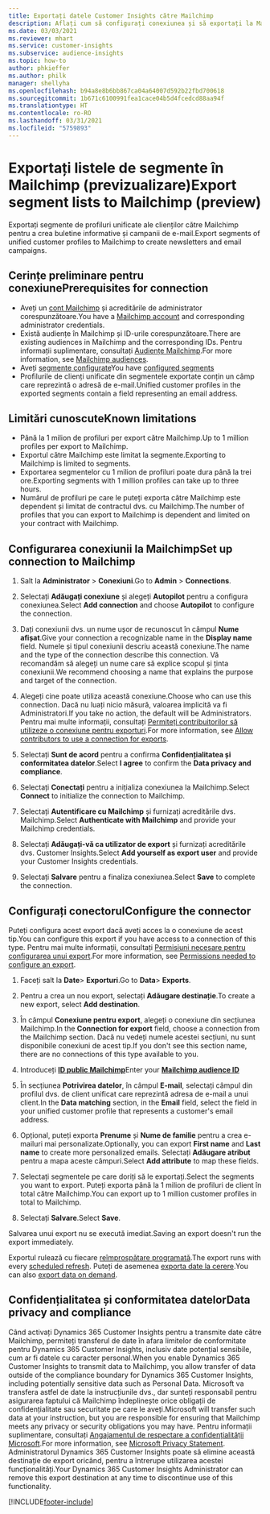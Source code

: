 ```yaml
---
title: Exportați datele Customer Insights către Mailchimp
description: Aflați cum să configurați conexiunea și să exportați la Mailchimp.
ms.date: 03/03/2021
ms.reviewer: mhart
ms.service: customer-insights
ms.subservice: audience-insights
ms.topic: how-to
author: phkieffer
ms.author: philk
manager: shellyha
ms.openlocfilehash: b94a8e8b6bb867ca04a64007d592b22fbd700618
ms.sourcegitcommit: 1b671c6100991fea1cace04b5d4fcedcd88aa94f
ms.translationtype: HT
ms.contentlocale: ro-RO
ms.lasthandoff: 03/31/2021
ms.locfileid: "5759893"
---
```

# <a name="export-segment-lists-to-mailchimp-preview"></a><span data-ttu-id="d75bd-103">Exportați listele de segmente în Mailchimp (previzualizare)</span><span class="sxs-lookup"><span data-stu-id="d75bd-103">Export segment lists to Mailchimp (preview)</span></span>

<span data-ttu-id="d75bd-104">Exportați segmente de profiluri unificate ale clienților către Mailchimp pentru a crea buletine informative și campanii de e-mail.</span><span class="sxs-lookup"><span data-stu-id="d75bd-104">Export segments of unified customer profiles to Mailchimp to create newsletters and email campaigns.</span></span>

## <a name="prerequisites-for-connection"></a><span data-ttu-id="d75bd-105">Cerințe preliminare pentru conexiune</span><span class="sxs-lookup"><span data-stu-id="d75bd-105">Prerequisites for connection</span></span>

-   <span data-ttu-id="d75bd-106">Aveți un [cont Mailchimp](https://mailchimp.com/) și acreditările de administrator corespunzătoare.</span><span class="sxs-lookup"><span data-stu-id="d75bd-106">You have a [Mailchimp account](https://mailchimp.com/) and corresponding administrator credentials.</span></span>
-   <span data-ttu-id="d75bd-107">Există audiențe în Mailchimp și ID-urile corespunzătoare.</span><span class="sxs-lookup"><span data-stu-id="d75bd-107">There are existing audiences in Mailchimp and the corresponding IDs.</span></span> <span data-ttu-id="d75bd-108">Pentru informații suplimentare, consultați [Audiențe Mailchimp](https://mailchimp.com/help/create-audience/).</span><span class="sxs-lookup"><span data-stu-id="d75bd-108">For more information, see [Mailchimp audiences](https://mailchimp.com/help/create-audience/).</span></span>
-   <span data-ttu-id="d75bd-109">Aveți [segmente configurate](segments.md)</span><span class="sxs-lookup"><span data-stu-id="d75bd-109">You have [configured segments](segments.md)</span></span>
-   <span data-ttu-id="d75bd-110">Profilurile de clienți unificate din segmentele exportate conțin un câmp care reprezintă o adresă de e-mail.</span><span class="sxs-lookup"><span data-stu-id="d75bd-110">Unified customer profiles in the exported segments contain a field representing an email address.</span></span>

## <a name="known-limitations"></a><span data-ttu-id="d75bd-111">Limitări cunoscute</span><span class="sxs-lookup"><span data-stu-id="d75bd-111">Known limitations</span></span>

- <span data-ttu-id="d75bd-112">Până la 1 milion de profiluri per export către Mailchimp.</span><span class="sxs-lookup"><span data-stu-id="d75bd-112">Up to 1 million profiles per export to Mailchimp.</span></span>
- <span data-ttu-id="d75bd-113">Exportul către Mailchimp este limitat la segmente.</span><span class="sxs-lookup"><span data-stu-id="d75bd-113">Exporting to Mailchimp is limited to segments.</span></span>
- <span data-ttu-id="d75bd-114">Exportarea segmentelor cu 1 milion de profiluri poate dura până la trei ore.</span><span class="sxs-lookup"><span data-stu-id="d75bd-114">Exporting segments with 1 million profiles can take up to three hours.</span></span> 
- <span data-ttu-id="d75bd-115">Numărul de profiluri pe care le puteți exporta către Mailchimp este dependent și limitat de contractul dvs. cu Mailchimp.</span><span class="sxs-lookup"><span data-stu-id="d75bd-115">The number of profiles that you can export to Mailchimp is dependent and limited on your contract with Mailchimp.</span></span>

## <a name="set-up-connection-to-mailchimp"></a><span data-ttu-id="d75bd-116">Configurarea conexiunii la Mailchimp</span><span class="sxs-lookup"><span data-stu-id="d75bd-116">Set up connection to Mailchimp</span></span>

1. <span data-ttu-id="d75bd-117">Salt la **Administrator** > **Conexiuni**.</span><span class="sxs-lookup"><span data-stu-id="d75bd-117">Go to **Admin** > **Connections**.</span></span>

1. <span data-ttu-id="d75bd-118">Selectați **Adăugați conexiune** și alegeți **Autopilot** pentru a configura conexiunea.</span><span class="sxs-lookup"><span data-stu-id="d75bd-118">Select **Add connection** and choose **Autopilot** to configure the connection.</span></span>

1. <span data-ttu-id="d75bd-119">Dați conexiunii dvs. un nume ușor de recunoscut în câmpul **Nume afișat**.</span><span class="sxs-lookup"><span data-stu-id="d75bd-119">Give your connection a recognizable name in the **Display name** field.</span></span> <span data-ttu-id="d75bd-120">Numele și tipul conexiunii descriu această conexiune.</span><span class="sxs-lookup"><span data-stu-id="d75bd-120">The name and the type of the connection describe this connection.</span></span> <span data-ttu-id="d75bd-121">Vă recomandăm să alegeți un nume care să explice scopul și ținta conexiunii.</span><span class="sxs-lookup"><span data-stu-id="d75bd-121">We recommend choosing a name that explains the purpose and target of the connection.</span></span>

1. <span data-ttu-id="d75bd-122">Alegeți cine poate utiliza această conexiune.</span><span class="sxs-lookup"><span data-stu-id="d75bd-122">Choose who can use this connection.</span></span> <span data-ttu-id="d75bd-123">Dacă nu luați nicio măsură, valoarea implicită va fi Administratori.</span><span class="sxs-lookup"><span data-stu-id="d75bd-123">If you take no action, the default will be Administrators.</span></span> <span data-ttu-id="d75bd-124">Pentru mai multe informații, consultați [Permiteți contribuitorilor să utilizeze o conexiune pentru exporturi](connections.md#allow-contributors-to-use-a-connection-for-exports).</span><span class="sxs-lookup"><span data-stu-id="d75bd-124">For more information, see [Allow contributors to use a connection for exports](connections.md#allow-contributors-to-use-a-connection-for-exports).</span></span>

1. <span data-ttu-id="d75bd-125">Selectați **Sunt de acord** pentru a confirma **Confidențialitatea și conformitatea datelor**.</span><span class="sxs-lookup"><span data-stu-id="d75bd-125">Select **I agree** to confirm the **Data privacy and compliance**.</span></span>

1. <span data-ttu-id="d75bd-126">Selectați **Conectați** pentru a inițializa conexiunea la Mailchimp.</span><span class="sxs-lookup"><span data-stu-id="d75bd-126">Select **Connect** to initialize the connection to Mailchimp.</span></span>

1. <span data-ttu-id="d75bd-127">Selectați **Autentificare cu Mailchimp** și furnizați acreditările dvs. Mailchimp.</span><span class="sxs-lookup"><span data-stu-id="d75bd-127">Select **Authenticate with Mailchimp** and provide your Mailchimp credentials.</span></span>

1. <span data-ttu-id="d75bd-128">Selectați **Adăugați-vă ca utilizator de export** și furnizați acreditările dvs. Customer Insights.</span><span class="sxs-lookup"><span data-stu-id="d75bd-128">Select **Add yourself as export user** and provide your Customer Insights credentials.</span></span>

1. <span data-ttu-id="d75bd-129">Selectați **Salvare** pentru a finaliza conexiunea.</span><span class="sxs-lookup"><span data-stu-id="d75bd-129">Select **Save** to complete the connection.</span></span> 

## <a name="configure-the-connector"></a><span data-ttu-id="d75bd-130">Configurați conectorul</span><span class="sxs-lookup"><span data-stu-id="d75bd-130">Configure the connector</span></span>

<span data-ttu-id="d75bd-131">Puteți configura acest export dacă aveți acces la o conexiune de acest tip.</span><span class="sxs-lookup"><span data-stu-id="d75bd-131">You can configure this export if you have access to a connection of this type.</span></span> <span data-ttu-id="d75bd-132">Pentru mai multe informații, consultați [Permisiuni necesare pentru configurarea unui export](export-destinations.md#set-up-a-new-export).</span><span class="sxs-lookup"><span data-stu-id="d75bd-132">For more information, see [Permissions needed to configure an export](export-destinations.md#set-up-a-new-export).</span></span>

1. <span data-ttu-id="d75bd-133">Faceți salt la **Date**> **Exporturi**.</span><span class="sxs-lookup"><span data-stu-id="d75bd-133">Go to **Data**> **Exports**.</span></span>

1. <span data-ttu-id="d75bd-134">Pentru a crea un nou export, selectați **Adăugare destinație**.</span><span class="sxs-lookup"><span data-stu-id="d75bd-134">To create a new export, select **Add destination**.</span></span>

1. <span data-ttu-id="d75bd-135">În câmpul **Conexiune pentru export**, alegeți o conexiune din secțiunea Mailchimp.</span><span class="sxs-lookup"><span data-stu-id="d75bd-135">In the **Connection for export** field, choose a connection from the Mailchimp section.</span></span> <span data-ttu-id="d75bd-136">Dacă nu vedeți numele acestei secțiuni, nu sunt disponibile conexiuni de acest tip.</span><span class="sxs-lookup"><span data-stu-id="d75bd-136">If you don't see this section name, there are no connections of this type available to you.</span></span>

1. <span data-ttu-id="d75bd-137">Introduceți **[ID public Mailchimp](https://mailchimp.com/help/find-audience-id/)**</span><span class="sxs-lookup"><span data-stu-id="d75bd-137">Enter your **[Mailchimp audience ID](https://mailchimp.com/help/find-audience-id/)**</span></span>

3. <span data-ttu-id="d75bd-138">În secțiunea **Potrivirea datelor**, în câmpul **E-mail**, selectați câmpul din profilul dvs. de client unificat care reprezintă adresa de e-mail a unui client.</span><span class="sxs-lookup"><span data-stu-id="d75bd-138">In the **Data matching** section, in the **Email** field, select the field in your unified customer profile that represents a customer's email address.</span></span> 

1. <span data-ttu-id="d75bd-139">Opțional, puteți exporta **Prenume** și **Nume de familie** pentru a crea e-mailuri mai personalizate.</span><span class="sxs-lookup"><span data-stu-id="d75bd-139">Optionally, you can export **First name** and **Last name** to create more personalized emails.</span></span> <span data-ttu-id="d75bd-140">Selectați **Adăugare atribut** pentru a mapa aceste câmpuri.</span><span class="sxs-lookup"><span data-stu-id="d75bd-140">Select **Add attribute** to map these fields.</span></span>

1. <span data-ttu-id="d75bd-141">Selectați segmentele pe care doriți să le exportați.</span><span class="sxs-lookup"><span data-stu-id="d75bd-141">Select the segments you want to export.</span></span> <span data-ttu-id="d75bd-142">Puteți exporta până la 1 milion de profiluri de client în total către Mailchimp.</span><span class="sxs-lookup"><span data-stu-id="d75bd-142">You can export up to 1 million customer profiles in total to Mailchimp.</span></span>

1. <span data-ttu-id="d75bd-143">Selectați **Salvare**.</span><span class="sxs-lookup"><span data-stu-id="d75bd-143">Select **Save**.</span></span>

<span data-ttu-id="d75bd-144">Salvarea unui export nu se execută imediat.</span><span class="sxs-lookup"><span data-stu-id="d75bd-144">Saving an export doesn't run the export immediately.</span></span>

<span data-ttu-id="d75bd-145">Exportul rulează cu fiecare [reîmprospătare programată](system.md#schedule-tab).</span><span class="sxs-lookup"><span data-stu-id="d75bd-145">The export runs with every [scheduled refresh](system.md#schedule-tab).</span></span> <span data-ttu-id="d75bd-146">Puteți de asemenea [exporta date la cerere](export-destinations.md#run-exports-on-demand).</span><span class="sxs-lookup"><span data-stu-id="d75bd-146">You can also [export data on demand](export-destinations.md#run-exports-on-demand).</span></span> 

## <a name="data-privacy-and-compliance"></a><span data-ttu-id="d75bd-147">Confidențialitatea și conformitatea datelor</span><span class="sxs-lookup"><span data-stu-id="d75bd-147">Data privacy and compliance</span></span>

<span data-ttu-id="d75bd-148">Când activați Dynamics 365 Customer Insights pentru a transmite date către Mailchimp, permiteți transferul de date în afara limitelor de conformitate pentru Dynamics 365 Customer Insights, inclusiv date potențial sensibile, cum ar fi datele cu caracter personal.</span><span class="sxs-lookup"><span data-stu-id="d75bd-148">When you enable Dynamics 365 Customer Insights to transmit data to Mailchimp, you allow transfer of data outside of the compliance boundary for Dynamics 365 Customer Insights, including potentially sensitive data such as Personal Data.</span></span> <span data-ttu-id="d75bd-149">Microsoft va transfera astfel de date la instrucțiunile dvs., dar sunteți responsabil pentru asigurarea faptului că Mailchimp îndeplinește orice obligații de confidențialitate sau securitate pe care le aveți.</span><span class="sxs-lookup"><span data-stu-id="d75bd-149">Microsoft will transfer such data at your instruction, but you are responsible for ensuring that Mailchimp meets any privacy or security obligations you may have.</span></span> <span data-ttu-id="d75bd-150">Pentru informații suplimentare, consultați [Angajamentul de respectare a confidențialității Microsoft](https://go.microsoft.com/fwlink/?linkid=396732).</span><span class="sxs-lookup"><span data-stu-id="d75bd-150">For more information, see [Microsoft Privacy Statement](https://go.microsoft.com/fwlink/?linkid=396732).</span></span>
<span data-ttu-id="d75bd-151">Administratorul Dynamics 365 Customer Insights poate să elimine această destinație de export oricând, pentru a întrerupe utilizarea acestei funcționalități.</span><span class="sxs-lookup"><span data-stu-id="d75bd-151">Your Dynamics 365 Customer Insights Administrator can remove this export destination at any time to discontinue use of this functionality.</span></span>

[!INCLUDE[footer-include](../includes/footer-banner.md)]
